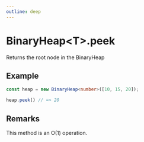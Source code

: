 ```yaml
---
outline: deep
---
```


# **BinaryHeap&lt;T&gt;.peek**

Returns the root node in the BinaryHeap

## ****Example****

```typescript
const heap = new BinaryHeap<number>([10, 15, 20]);

heap.peek() // => 20
```

## ****Remarks****

This method is an O(1) operation.

